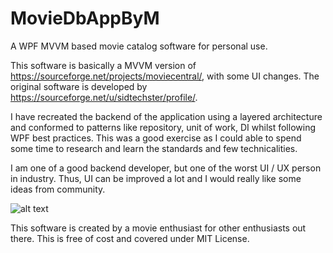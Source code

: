 # MovieDbAppByM
A WPF MVVM based movie catalog software for personal use.

This software is basically a MVVM version of https://sourceforge.net/projects/moviecentral/, with some UI changes. The original software is developed by https://sourceforge.net/u/sidtechster/profile/.

I have recreated the backend of the application using a layered architecture and conformed to patterns like repository, unit of work, DI whilst following WPF best practices. This was a good exercise as I could able to spend some time to research and learn the standards and few technicalities.

I am one of a good backend developer, but one of the worst UI / UX person in industry. Thus, UI can be improved a lot and I would really like some ideas from community.

![alt text](https://www.dropbox.com/s/yjt6xv7ixk00xfk/screenshot.png?dl=0)

This software is created by a movie enthusiast for other enthusiasts out there. This is free of cost and covered under MIT License.
